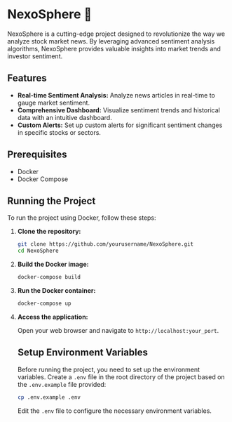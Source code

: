 # NexoSphere 👋

NexoSphere is a cutting-edge project designed to revolutionize the way we analyze stock market news. By leveraging advanced sentiment analysis algorithms, NexoSphere provides valuable insights into market trends and investor sentiment.

## Features

- **Real-time Sentiment Analysis:** Analyze news articles in real-time to gauge market sentiment.
- **Comprehensive Dashboard:** Visualize sentiment trends and historical data with an intuitive dashboard.
- **Custom Alerts:** Set up custom alerts for significant sentiment changes in specific stocks or sectors.

## Prerequisites

- Docker
- Docker Compose

## Running the Project

To run the project using Docker, follow these steps:

1. **Clone the repository:**

    ```sh
    git clone https://github.com/yourusername/NexoSphere.git
    cd NexoSphere
    ```

2. **Build the Docker image:**

    ```sh
    docker-compose build
    ```

3. **Run the Docker container:**

    ```sh
    docker-compose up
    ```

4. **Access the application:**

    Open your web browser and navigate to `http://localhost:your_port`.

    ## Setup Environment Variables

    Before running the project, you need to set up the environment variables. Create a `.env` file in the root directory of the project based on the `.env.example` file provided:

    ```sh
    cp .env.example .env
    ```

    Edit the `.env` file to configure the necessary environment variables.
